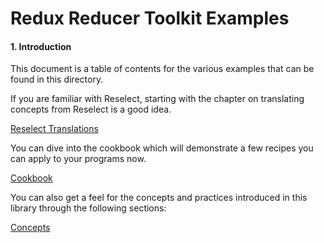 # Redux Reducer Toolkit Examples

#### 1\. Introduction

This document is a table of contents for the various examples that can
be found in this directory.

If you are familiar with Reselect, starting with the chapter on
translating concepts from Reselect is a good idea.

[Reselect Translations](_book/Reselect%20Translations_contents.md)

You can dive into the cookbook which will demonstrate a few recipes you
can apply to your programs now.

[Cookbook](_book/cookbook.md)

You can also get a feel for the concepts and practices introduced in
this library through the following sections:

[Concepts](_book/Concepts_contents.md)

